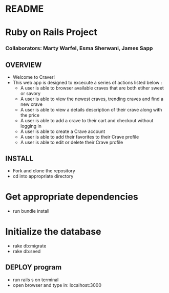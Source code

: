 # README

# Ruby on Rails Project
### Collaborators: Marty Warfel, Esma Sherwani, James Sapp

## OVERVIEW
* Welcome to Craver!
* This web app is designed to excecute a series of actions listed below :
  * A user is able to browser available craves that are both etiher sweet or savory
  * A user is able to view the newest craves, trending craves and find a new crave
  * A user is able to view a details description of their crave along with the price
  * A user is able to add a crave to their cart and checkout without logging in
  * A user is able to create a Crave account
  * A user is able to add their favorites to their Crave profile
  * A user is able to edit or delete their Crave profile

## INSTALL
* Fork and clone the repository
* cd into appropriate directory

# Get appropriate dependencies
* run bundle install

# Initialize the database
* rake db:migrate
* rake db:seed


## DEPLOY program
* run rails s on terminal
* open browser and type in: localhost:3000